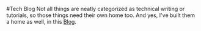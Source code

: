 #Tech Blog
Not all things are neatly categorized as technical writing or tutorials, so those things need their own home too. And yes, I've built them a home as well, in this [Blog](./blog/index.md).